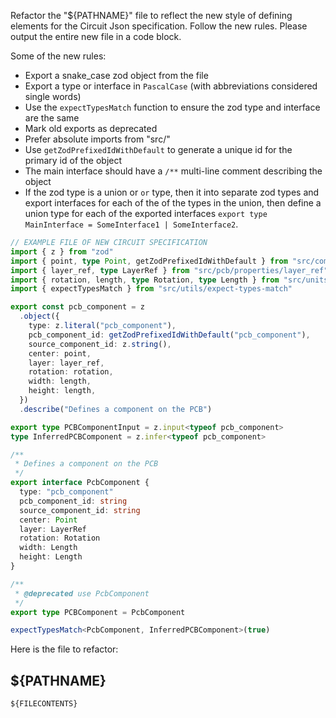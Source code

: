 Refactor the "${PATHNAME}" file to reflect the new style of defining elements
for the Circuit Json specification. Follow the new rules. Please output the
entire new file in a code block.

Some of the new rules:

- Export a snake_case zod object from the file
- Export a type or interface in `PascalCase` (with abbreviations considered single words)
- Use the `expectTypesMatch` function to ensure the zod type and interface are the same
- Mark old exports as deprecated
- Prefer absolute imports from "src/"
- Use `getZodPrefixedIdWithDefault` to generate a unique id for the primary id of the object
- The main interface should have a `/**` multi-line comment describing the object
- If the zod type is a union or `or` type, then it into separate zod types
  and export interfaces for each of the of the types in the union, then define a
  union type for each of the exported interfaces
  `export type MainInterface = SomeInterface1 | SomeInterface2`.

```ts
// EXAMPLE FILE OF NEW CIRCUIT SPECIFICATION
import { z } from "zod"
import { point, type Point, getZodPrefixedIdWithDefault } from "src/common"
import { layer_ref, type LayerRef } from "src/pcb/properties/layer_ref"
import { rotation, length, type Rotation, type Length } from "src/units"
import { expectTypesMatch } from "src/utils/expect-types-match"

export const pcb_component = z
  .object({
    type: z.literal("pcb_component"),
    pcb_component_id: getZodPrefixedIdWithDefault("pcb_component"),
    source_component_id: z.string(),
    center: point,
    layer: layer_ref,
    rotation: rotation,
    width: length,
    height: length,
  })
  .describe("Defines a component on the PCB")

export type PCBComponentInput = z.input<typeof pcb_component>
type InferredPCBComponent = z.infer<typeof pcb_component>

/**
 * Defines a component on the PCB
 */
export interface PcbComponent {
  type: "pcb_component"
  pcb_component_id: string
  source_component_id: string
  center: Point
  layer: LayerRef
  rotation: Rotation
  width: Length
  height: Length
}

/**
 * @deprecated use PcbComponent
 */
export type PCBComponent = PcbComponent

expectTypesMatch<PcbComponent, InferredPCBComponent>(true)
```

Here is the file to refactor:

## ${PATHNAME}

```ts
${FILECONTENTS}
```
